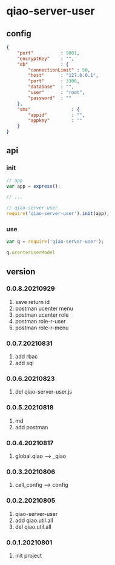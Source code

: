 # qiao-server-user

## config
```json
{
	"port"			: 9001,
	"encryptKey" 	: "",
	"db" 			: {
		"connectionLimit" : 50,
		"host"		: "127.0.0.1", 
	    "port"		: 3306,
	    "database"	: "",
	    "user"		: "root",
	    "password"	: ""
	},
	"sms"               : {
		"appid"         : "",
		"appkey"        : ""
	}
}
```

## api
### init
```javascript
// app
var app = express();

// ...

// qiao-server-user
require('qiao-server-user').init(app);
```

### use
```javascript
var q = require('qiao-server-user');

q.ucenterUserModel
```

## version
### 0.0.8.20210929
1. save return id
2. postman ucenter menu
3. postman ucenter role
4. postman role-r-user
5. postman role-r-menu

### 0.0.7.20210831
1. add rbac
2. add sql

### 0.0.6.20210823
1. del qiao-server-user.js

### 0.0.5.20210818
1. md
2. add postman

### 0.0.4.20210817
1. global.qiao --> _qiao

### 0.0.3.20210806
1. cell_config --> config

### 0.0.2.20210805
1. qiao-server-user
2. add qiao.util.all
3. del qiao.util.all

### 0.0.1.20210801
1. init project

